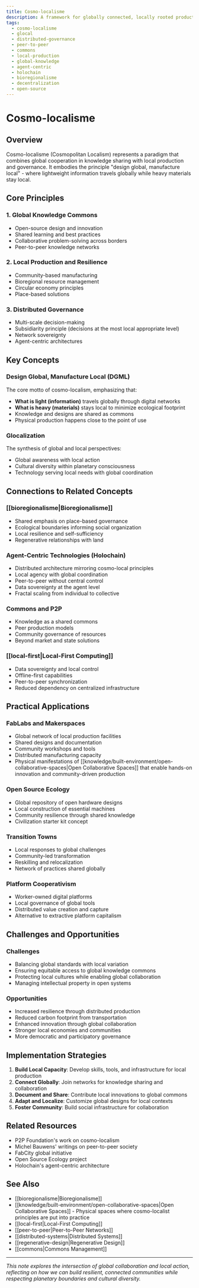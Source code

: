 ```yaml
---
title: Cosmo-localisme
description: A framework for globally connected, locally rooted production and governance systems
tags:
  - cosmo-localisme
  - glocal
  - distributed-governance
  - peer-to-peer
  - commons
  - local-production
  - global-knowledge
  - agent-centric
  - holochain
  - bioregionalisme
  - decentralization
  - open-source
---
```


# Cosmo-localisme

## Overview

Cosmo-localisme (Cosmopolitan Localism) represents a paradigm that combines global cooperation in knowledge sharing with local production and governance. It embodies the principle "design global, manufacture local" - where lightweight information travels globally while heavy materials stay local.

## Core Principles

### 1. Global Knowledge Commons
- Open-source design and innovation
- Shared learning and best practices
- Collaborative problem-solving across borders
- Peer-to-peer knowledge networks

### 2. Local Production and Resilience
- Community-based manufacturing
- Bioregional resource management
- Circular economy principles
- Place-based solutions

### 3. Distributed Governance
- Multi-scale decision-making
- Subsidiarity principle (decisions at the most local appropriate level)
- Network sovereignty
- Agent-centric architectures

## Key Concepts

### Design Global, Manufacture Local (DGML)
The core motto of cosmo-localism, emphasizing that:
- **What is light (information)** travels globally through digital networks
- **What is heavy (materials)** stays local to minimize ecological footprint
- Knowledge and designs are shared as commons
- Physical production happens close to the point of use

### Glocalization
The synthesis of global and local perspectives:
- Global awareness with local action
- Cultural diversity within planetary consciousness
- Technology serving local needs with global coordination

## Connections to Related Concepts

### [[bioregionalisme|Bioregionalisme]]
- Shared emphasis on place-based governance
- Ecological boundaries informing social organization
- Local resilience and self-sufficiency
- Regenerative relationships with land

### Agent-Centric Technologies (Holochain)
- Distributed architecture mirroring cosmo-local principles
- Local agency with global coordination
- Peer-to-peer without central control
- Data sovereignty at the agent level
- Fractal scaling from individual to collective

### Commons and P2P
- Knowledge as a shared commons
- Peer production models
- Community governance of resources
- Beyond market and state solutions

### [[local-first|Local-First Computing]]
- Data sovereignty and local control
- Offline-first capabilities
- Peer-to-peer synchronization
- Reduced dependency on centralized infrastructure

## Practical Applications

### FabLabs and Makerspaces
- Global network of local production facilities
- Shared designs and documentation
- Community workshops and tools
- Distributed manufacturing capacity
- Physical manifestations of [[knowledge/built-environment/open-collaborative-spaces|Open Collaborative Spaces]] that enable hands-on innovation and community-driven production

### Open Source Ecology
- Global repository of open hardware designs
- Local construction of essential machines
- Community resilience through shared knowledge
- Civilization starter kit concept

### Transition Towns
- Local responses to global challenges
- Community-led transformation
- Reskilling and relocalization
- Network of practices shared globally

### Platform Cooperativism
- Worker-owned digital platforms
- Local governance of global tools
- Distributed value creation and capture
- Alternative to extractive platform capitalism

## Challenges and Opportunities

### Challenges
- Balancing global standards with local variation
- Ensuring equitable access to global knowledge commons
- Protecting local cultures while enabling global collaboration
- Managing intellectual property in open systems

### Opportunities
- Increased resilience through distributed production
- Reduced carbon footprint from transportation
- Enhanced innovation through global collaboration
- Stronger local economies and communities
- More democratic and participatory governance

## Implementation Strategies

1. **Build Local Capacity**: Develop skills, tools, and infrastructure for local production
2. **Connect Globally**: Join networks for knowledge sharing and collaboration
3. **Document and Share**: Contribute local innovations to global commons
4. **Adapt and Localize**: Customize global designs for local contexts
5. **Foster Community**: Build social infrastructure for collaboration

## Related Resources

- P2P Foundation's work on cosmo-localism
- Michel Bauwens' writings on peer-to-peer society
- FabCity global initiative
- Open Source Ecology project
- Holochain's agent-centric architecture

## See Also

- [[bioregionalisme|Bioregionalisme]]
- [[knowledge/built-environment/open-collaborative-spaces|Open Collaborative Spaces]] - Physical spaces where cosmo-localist principles are put into practice
- [[local-first|Local-First Computing]]
- [[peer-to-peer|Peer-to-Peer Networks]]
- [[distributed-systems|Distributed Systems]]
- [[regenerative-design|Regenerative Design]]
- [[commons|Commons Management]]

---

*This note explores the intersection of global collaboration and local action, reflecting on how we can build resilient, connected communities while respecting planetary boundaries and cultural diversity.*